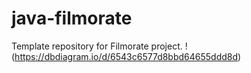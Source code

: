 # java-filmorate
Template repository for Filmorate project.
!(https://dbdiagram.io/d/6543c6577d8bbd64655ddd8d)
